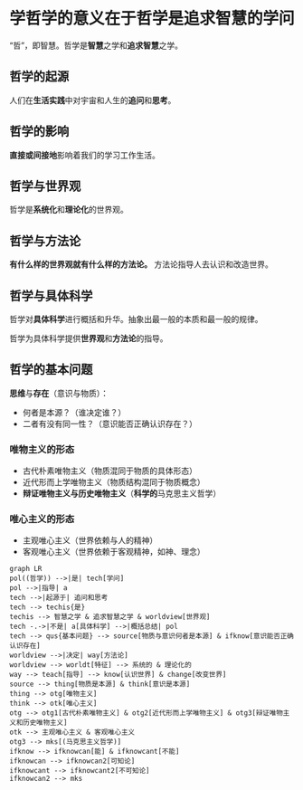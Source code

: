# 学哲学的意义在于哲学是追求智慧的学问

“哲”，即智慧。哲学是**智慧**之学和**追求智慧**之学。

## 哲学的起源

人们在**生活实践**中对宇宙和人生的**追问**和**思考**。

## 哲学的影响

**直接或间接地**影响着我们的学习工作生活。

## 哲学与世界观

哲学是**系统化**和**理论化**的世界观。

## 哲学与方法论

**有什么样的世界观就有什么样的方法论。** 方法论指导人去认识和改造世界。

## 哲学与具体科学

哲学对**具体科学**进行概括和升华。抽象出最一般的本质和最一般的规律。

哲学为具体科学提供**世界观**和**方法论**的指导。

## 哲学的基本问题

**思维**与**存在**（意识与物质）：

- 何者是本源？（谁决定谁？）
- 二者有没有同一性？（意识能否正确认识存在？）

### 唯物主义的形态

- 古代朴素唯物主义（物质混同于物质的具体形态）
- 近代形而上学唯物主义（物质结构混同于物质概念）
- **辩证唯物主义与历史唯物主义**（**科学的**马克思主义哲学）

### 唯心主义的形态

- 主观唯心主义（世界依赖与人的精神）
- 客观唯心主义（世界依赖于客观精神，如神、理念）

```mermaid
graph LR
pol((哲学)) -->|是| tech[学问]
pol -->|指导| a
tech -->|起源于| 追问和思考
tech --> techis{是}
techis --> 智慧之学 & 追求智慧之学 & worldview[世界观]
tech -.->|不是| a[具体科学] -->|概括总结| pol
tech --> qus{基本问题} --> source[物质与意识何者是本源] & ifknow[意识能否正确认识存在]
worldview -->|决定| way[方法论]
worldview --> worldt[特征] --> 系统的 & 理论化的
way --> teach[指导] --> know[认识世界] & change[改变世界]
source --> thing[物质是本源] & think[意识是本源]
thing --> otg[唯物主义]
think --> otk[唯心主义]
otg --> otg1[古代朴素唯物主义] & otg2[近代形而上学唯物主义] & otg3[辩证唯物主义和历史唯物主义]
otk --> 主观唯心主义 & 客观唯心主义
otg3 --> mks[(马克思主义哲学)]
ifknow --> ifknowcan[能] & ifknowcant[不能]
ifknowcan --> ifknowcan2[可知论]
ifknowcant --> ifknowcant2[不可知论]
ifknowcan2 --> mks
```
